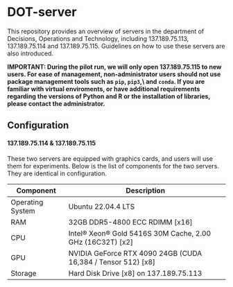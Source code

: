 # DOT-server
This repository provides an overview of servers in the department of Decisions, Operations and Technology, including 137.189.75.113, 137.189.75.114 and 137.189.75.115. Guidelines on how to use these servers are also introduced.

**IMPORTANT: During the pilot run, we will only open 137.189.75.115 to new users. For ease of management, non-administrator users should not use package management tools such as `pip`, `pip3`,\ and `conda`. If you are familiar with virtual enviroments, or have additional requirements regarding the versions of Python and R or the installation of libraries, please contact the administrator.**

## Configuration

#### 137.189.75.114 & 137.189.75.115
These two servers are equipped with graphics cards, and users will use them for experiments. Below is the list of components for the two servers. They are identical in configuration.

|Component| Description|
|---------|------------|
|Operating System       |Ubuntu 22.04.4 LTS|
|RAM                    |32GB DDR5-4800 ECC RDIMM [x16]|
|CPU|Intel® Xeon® Gold 5416S 30M Cache, 2.00 GHz (16C32T) [x2]|
|GPU|NVIDIA GeForce RTX 4090 24GB (CUDA 16,384 / Tensor 512) [x8]|
|Storage|Hard Disk Drive [x8] on 137.189.75.113|
